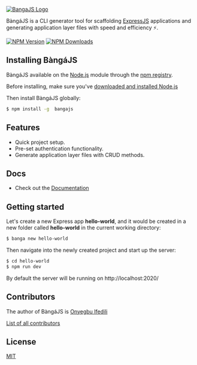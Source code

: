 [![BangaJS Logo](https://i.ibb.co/GC3hqjC/banga-banner.jpg)](https://bangajs.netlify.app/)

BàngáJS is a CLI generator tool for scaffolding [ExpressJS](https://expressjs.com) applications and generating application layer files with speed and efficiency ⚡️.

[![NPM Version][npm-image]][npm-url]
[![NPM Downloads][downloads-image]][downloads-url]

## Installing BàngáJS

BàngáJS available on the [Node.js](https://nodejs.org/en/) module through the
[npm registry](https://www.npmjs.com/).

Before installing, make sure you've [downloaded and installed Node.js](https://nodejs.org/en/download/)

Then install BàngáJS globally:

```bash
$ npm install -g  bangajs
```

## Features

- Quick project setup.
- Pre-set authentication functionality.
- Generate application layer files with CRUD methods.

## Docs

- Check out the [Documentation](https://bangajs.netlify.app/)

## Getting started

Let's create a new Express app **hello-world**, and it would be created in a new folder called **hello-world** in the current working directory:

```bash
$ banga new hello-world
```

Then navigate into the newly created project and start up the server:

```bash
$ cd hello-world
$ npm run dev
```

By default the server will be running on http://localhost:2020/

## Contributors

The author of BàngáJS is [Onyegbu Ifedili](https://github.com/saucecodee)

[List of all contributors](https://github.com/saucecodee/banga/graphs/contributors)

## License

[MIT](LICENSE)

[npm-image]: https://img.shields.io/npm/v/bangajs.svg
[npm-url]: https://npmjs.com/package/bangajs
[downloads-image]: https://img.shields.io/npm/dm/bangajs.svg
[downloads-url]: https://npmcharts.com/compare/bangajs?minimal=true
